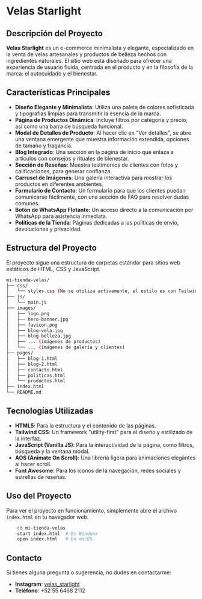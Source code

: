 # Velas Starlight

## Descripción del Proyecto

**Velas Starlight** es un e-commerce minimalista y elegante, especializado en la venta de velas artesanales y productos de belleza hechos con ingredientes naturales. El sitio web está diseñado para ofrecer una experiencia de usuario fluida, centrada en el producto y en la filosofía de la marca: el autocuidado y el bienestar.

## Características Principales

* **Diseño Elegante y Minimalista**: Utiliza una paleta de colores sofisticada y tipografías limpias para transmitir la esencia de la marca.
* **Página de Productos Dinámica**: Incluye filtros por categoría y precio, así como una barra de búsqueda funcional.
* **Modal de Detalles de Producto**: Al hacer clic en "Ver detalles", se abre una ventana emergente que muestra información extendida, opciones de tamaño y fragancia.
* **Blog Integrado**: Una sección en la página de inicio que enlaza a artículos con consejos y rituales de bienestar.
* **Sección de Reseñas**: Muestra testimonios de clientes con fotos y calificaciones, para generar confianza.
* **Carrusel de Imágenes**: Una galería interactiva para mostrar los productos en diferentes ambientes.
* **Formulario de Contacto**: Un formulario para que los clientes puedan comunicarse fácilmente, con una sección de FAQ para resolver dudas comunes.
* **Botón de WhatsApp Flotante**: Un acceso directo a la comunicación por WhatsApp para asistencia inmediata.
* **Políticas de la Tienda**: Páginas dedicadas a las políticas de envío, devoluciones y privacidad.

## Estructura del Proyecto

El proyecto sigue una estructura de carpetas estándar para sitios web estáticos de HTML, CSS y JavaScript.

```bash
mi-tienda-velas/
├── css/
│   └── styles.css (No se utiliza activamente, el estilo es con Tailwind)
├── js/
│   └── main.js
├── images/
│   ├── logo.png
│   ├── hero-banner.jpg
│   ├── favicon.png
│   ├── blog-vela.jpg
│   ├── blog-belleza.jpg
│   ├── ... (imágenes de productos)
│   └── ... (imágenes de galería y clientes)
├── pages/
│   ├── blog-1.html
│   ├── blog-2.html
│   ├── contacto.html
│   ├── politicas.html
│   └── productos.html
├── index.html
└── README.md
```


## Tecnologías Utilizadas

* **HTML5**: Para la estructura y el contenido de las páginas.
* **Tailwind CSS**: Un framework "utility-first" para el diseño y estilizado de la interfaz.
* **JavaScript (Vanilla JS)**: Para la interactividad de la página, como filtros, búsqueda y la ventana modal.
* **AOS (Animate On Scroll)**: Una librería ligera para animaciones elegantes al hacer scroll.
* **Font Awesome**: Para los iconos de la navegación, redes sociales y estrellas de reseñas.

## Uso del Proyecto

Para ver el proyecto en funcionamiento, simplemente abre el archivo `index.html` en tu navegador web.

```bash
    cd mi-tienda-velas
    start index.html  # En Windows
    open index.html   # En macOS
```

## Contacto

Si tienes alguna pregunta o sugerencia, no dudes en contactarme:

* **Instagram**: [velas_starlight](https://www.instagram.com/velas_starlight/)
* **Teléfono**: +52 55 6468 2112
